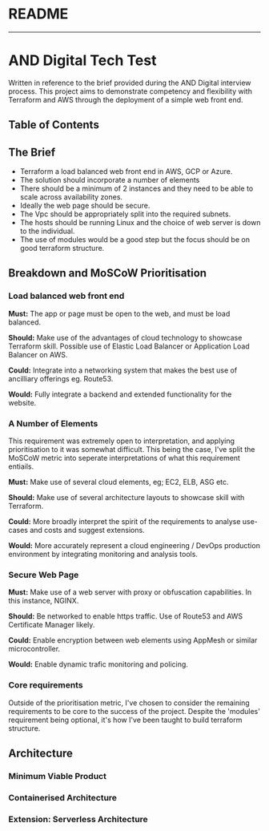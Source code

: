 # README

---

# AND Digital Tech Test

Written in reference to the brief provided during the AND Digital interview process. This project aims to demonstrate competency and flexibility with Terraform and AWS through the deployment of a simple web front end.

## Table of Contents

## The Brief

+ Terraform a load balanced web front end in AWS, GCP or Azure.
+ The solution should incorporate a number of elements
+ There should be a minimum of 2 instances and they need to be able to scale across availability zones.
+ Ideally the web page should be secure.
+ The Vpc should be appropriately split into the required subnets.
+ The hosts should be running Linux and the choice of web server is down to the individual.
+ The use of modules would be a good step but the focus should be on good terraform structure.

## Breakdown and MoSCoW Prioritisation

### Load balanced web front end

**Must:** The app or page must be open to the web, and must be load balanced.

**Should:** Make use of the advantages of cloud technology to showcase Terraform skill. Possible use of Elastic Load Balancer or Application Load Balancer on AWS.

**Could:** Integrate into a networking system that makes the best use of ancilliary offerings eg. Route53.

**Would:** Fully integrate a backend and extended functionality for the website.

### A Number of Elements

This requirement was extremely open to interpretation, and applying prioritisation to it was somewhat difficult. This being the case, I've split the MoSCoW metric into seperate interpretations of what this requirement entiails.

**Must:** Make use of several cloud elements, eg; EC2, ELB, ASG etc.

**Should:** Make use of several architecture layouts to showcase skill with Terraform.

**Could:** More broadly interpret the spirit of the requirements to analyse use-cases and costs and suggest extensions.

**Would:** More accurately represent a cloud engineering / DevOps production environment by integrating monitoring and analysis tools.

### Secure Web Page

**Must:** Make use of a web server with proxy or obfuscation capabilities. In this instance, NGINX.

**Should:** Be networked to enable https traffic. Use of Route53 and AWS Certificate Manager likely.

**Could:** Enable encryption between web elements using AppMesh or similar microcontroller.

**Would:** Enable dynamic trafic monitoring and policing.

### Core requirements

Outside of the prioritisation metric, I've chosen to consider the remaining requirements to be core to the success of the project. Despite the 'modules' requirement being optional, it's how I've been taught to build terraform structure.

## Architecture

### Minimum Viable Product

### Containerised Architecture

### Extension: Serverless Architecture


